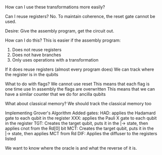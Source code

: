 How can I use these transformations more easily?

Can I reuse registers? No. To maintain coherence, the reset gate cannot be used.

Desire:
Give the assembly program, get the circuit out.


How can I do this?
This is easier if the assembly program:
1. Does not reuse registers
2. Does not have branches
3. Only uses operations with a transformation


If it does reuse registers (almost every program does)
We can track where the register is in the qubits

What to do with flags?
We cannot use reset
This means that each flag is one time use
In assembly the flags are overwritten
This means that we can have a similar counter that we do for ancilla qubits


What about classical memory?
We should track the classical memory too



Implementing Grover's Algorithm
Added gates:
    HAD: applies the Hadamard gate to each qubit in the register
    XXX: applies the Pauli X gate to each qubit in the register
    TGT: Creates the target qubit, puts it in the |-> state, then applies cnot from the Rd[0] bit
    MCT: Creates the target qubit, puts it in the |-> state, then applies MCT from Rd
    DIF: Applies the diffuser to the registers listed

We want to know where the oracle is and what the reverse of it is.
